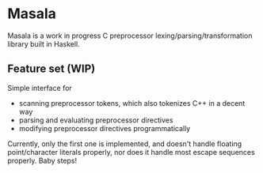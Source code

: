 # Masala

Masala is a work in progress C preprocessor lexing/parsing/transformation library built in Haskell.

## Feature set (WIP)

Simple interface for
- scanning preprocessor tokens, which also tokenizes C++ in a decent way
- parsing and evaluating preprocessor directives
- modifying preprocessor directives programmatically

Currently, only the first one is implemented, and doesn't handle floating point/character literals properly, nor does it handle most escape sequences properly. Baby steps!
